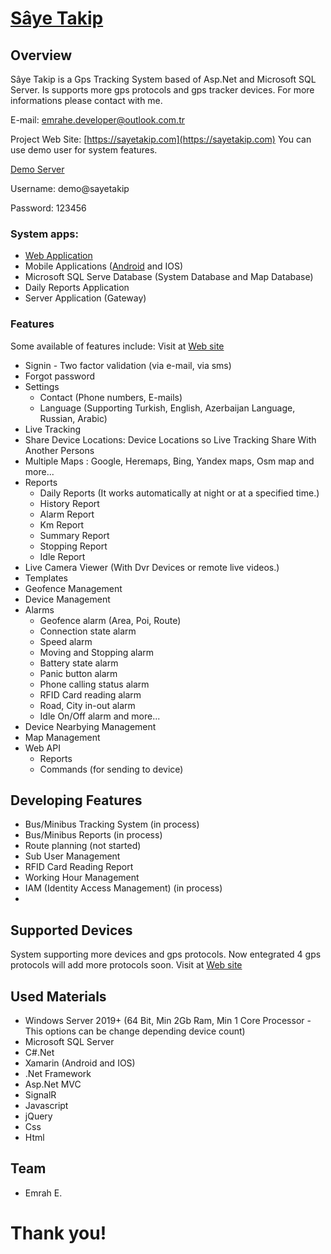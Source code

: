 # [Sâye Takip](https://www.sayetakip.com/)
## Overview
Sâye Takip is a Gps Tracking System based of Asp.Net and Microsoft SQL Server. Is supports more gps protocols and gps tracker devices.
For more informations please contact with me.

E-mail: emrahe.developer@outlook.com.tr

Project Web Site: [https://sayetakip.com](https://sayetakip.com)
You can use demo user for system features.

[Demo Server](https://izle.sayetakip.com)

Username: demo@sayetakip

Password: 123456

### System apps:
* [Web Application](https://izle.sayetakip.com)
* Mobile Applications ([Android](https://play.google.com/store/apps/details?id=com.sayetakip.izle.mobileapp) and IOS)
* Microsoft SQL Serve Database (System Database and Map Database)
* Daily Reports Application
* Server Application (Gateway)

### Features
Some available of features include:
Visit at [Web site](https://www.sayetakip.com/Ozellikler)
* Signin - Two factor validation (via e-mail, via sms)
* Forgot password
* Settings
  * Contact (Phone numbers, E-mails)
  * Language (Supporting Turkish, English, Azerbaijan Language, Russian, Arabic)
* Live Tracking
* Share Device Locations: Device Locations so Live Tracking Share With Another Persons 
* Multiple Maps : Google, Heremaps, Bing, Yandex maps, Osm map and more...
* Reports
  * Daily Reports (It works automatically at night or at a specified time.)
  * History Report
  * Alarm Report
  * Km Report
  * Summary Report
  * Stopping Report
  * Idle Report
* Live Camera Viewer (With Dvr Devices or remote live videos.)
* Templates
* Geofence Management
* Device Management
* Alarms
  * Geofence alarm (Area, Poi, Route)
  * Connection state alarm
  * Speed alarm
  * Moving and Stopping alarm
  * Battery state alarm
  * Panic button alarm
  * Phone calling status alarm
  * RFID Card reading alarm
  * Road, City in-out alarm
  * Idle On/Off alarm and more...
* Device Nearbying Management
* Map Management
* Web API
  * Reports
  * Commands (for sending to device)

## Developing Features
* Bus/Minibus Tracking System (in process)
* Bus/Minibus Reports (in process)
* Route planning (not started)
* Sub User Management
* RFID Card Reading Report
* Working Hour Management
* IAM (Identity Access Management) (in process)
* 

## Supported Devices
System supporting more devices and gps protocols. Now entegrated 4 gps protocols will add more protocols soon.
Visit at [Web site](https://www.sayetakip.com/DesteklenenCihazlar)

## Used Materials
* Windows Server 2019+ (64 Bit, Min 2Gb Ram, Min 1 Core Processor - This options can be change depending device count)
* Microsoft SQL Server
* C#.Net
* Xamarin (Android and IOS)
* .Net Framework
* Asp.Net MVC
* SignalR
* Javascript
* jQuery
* Css
* Html

## Team
  * Emrah E.
  
# Thank you!
